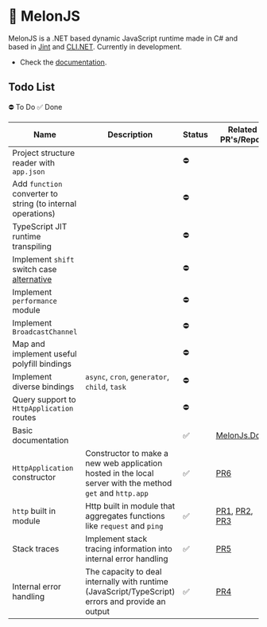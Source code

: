 # 🍈 MelonJS
MelonJS is a .NET based dynamic JavaScript runtime made in C# and based in [Jint](https://github.com/sebastienros/jint) and [CLI.NET](https://github.com/EternalQuasar0206/Cli.NET). Currently in development.

- Check the [documentation](https://github.com/MelonRuntime/MelonJS.Docs).

## Todo List

⛔ To Do
✅ Done

| Name | Description | Status | Related PR's/Repos |
| ---- | ----------- | ------ | ------- |
| Project structure reader with `app.json` | | ⛔ | |
| Add `function` converter to string (to internal operations) | | ⛔ | |
| TypeScript JIT runtime transpiling | | ⛔ | |
| Implement `shift` switch case [alternative](https://gist.github.com/EternalQuasar0206/9245eb9b6dd5e123e4c04604ccd4f630) | | ⛔ | |
| Implement `performance` module | | ⛔ | |
| Implement `BroadcastChannel` | | ⛔ | |
| Map and implement useful polyfill bindings | | ⛔ | |
| Implement diverse bindings | `async`, `cron`, `generator`, `child`, `task` | ⛔ | |
| Query support to `HttpApplication` routes | | ⛔ | |
| Basic documentation | | ✅ | [MelonJs.Docs](https://github.com/MelonRuntime/MelonJS.Docs) |
| `HttpApplication` constructor | Constructor to make a new web application hosted in the local server with the method `get` and `http.app` | ✅ | [PR6](https://github.com/EternalQuasar0206/MelonJS/pull/6) |
| `http` built in module | Http built in module that aggregates functions like `request` and `ping` | ✅ | [PR1](https://github.com/EternalQuasar0206/MelonJS/pull/1), [PR2](https://github.com/EternalQuasar0206/MelonJS/pull/2), [PR3](https://github.com/EternalQuasar0206/MelonJS/pull/3) |
| Stack traces | Implement stack tracing information into internal error handling | ✅ | [PR5](https://github.com/EternalQuasar0206/MelonJS/pull/5) |
| Internal error handling | The capacity to deal internally with runtime (JavaScript/TypeScript) errors and provide an output | ✅ | [PR4](https://github.com/EternalQuasar0206/MelonJS/pull/4) |
